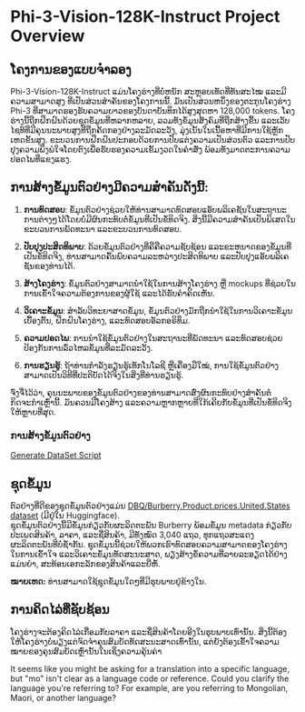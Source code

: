 # Phi-3-Vision-128K-Instruct Project Overview

## ໂຄງການຂອງແບບຈຳລອງ

Phi-3-Vision-128K-Instruct ແມ່ນໂຄງຮ່າງທີ່ບໍ່ຫນັກ ສະຫຼອບເທັດທີ່ທັນສະໄໝ ແລະມີຄວາມສາມາດສູງ ທີ່ເປັນສ່ວນສຳຄັນຂອງໂຄງການນີ້. ມັນເປັນສ່ວນຫນຶ່ງຂອງຕະກູນໂຄງຮ່າງ Phi-3 ທີ່ສາມາດຮອງຮັບຄວາມຍາວຂອງບັນດາບັນທຶກໄດ້ສູງສຸດຫາ 128,000 tokens. ໂຄງຮ່າງນີ້ຖືກຝຶກຝົນດ້ວຍຊຸດຂໍ້ມູນທີ່ຫລາກຫລາຍ, ລວມທັງຂໍ້ມູນສັງຄົມທີ່ຖືກສ້າງຂື້ນ ແລະເວັບໄຊທ໌ທີ່ມີຄຸນນະພາບສູງທີ່ຖືກຄັດກອງຢ່າງລະມັດລະວັງ, ມຸ່ງເນັ້ນໃນເນື້ອຫາທີ່ມີການໃຊ້ຫຼັກເຫດຂັ້ນສູງ. ຂະບວນການຝຶກຝົນປະກອບດ້ວຍການປັບແຕ່ງຄວາມເປັນສ່ວນຕົວ ແລະການປັບປຸງຄວາມພຶງພໍໃຈໂດຍຕົງເພື່ອຮັບຮອງຄວາມເຂັ້ມງວດໃນຄຳສັ່ງ ພ້ອມທັງມາດຕະການຄວາມປອດໄພທີ່ແຂງແຮງ.

## ການສ້າງຂໍ້ມູນຕົວຢ່າງມີຄວາມສຳຄັນດັ່ງນີ້:

1. **ການທົດສອບ**: ຂໍ້ມູນຕົວຢ່າງຊ່ວຍໃຫ້ທ່ານສາມາດທົດສອບແອັບພລິເຄຊັນໃນສະຖານະການຕ່າງໆໄດ້ໂດຍບໍ່ມີຜົນກະທົບຕໍ່ຂໍ້ມູນທີ່ເປັນຂໍ້ທິດຈິງ. ສິ່ງນີ້ມີຄວາມສຳຄັນເປັນພິເສດໃນຂະບວນການພັດທະນາ ແລະຂະບວນການທົດສອບ.

2. **ປັບປຸງປະສິດທິພາບ**: ດ້ວຍຂໍ້ມູນຕົວຢ່າງທີ່ຄືຄືຄວາມຊັບຊ້ອນ ແລະຂະຫນາດຂອງຂໍ້ມູນທີ່ເປັນຂໍ້ທິດຈິງ, ທ່ານສາມາດຄົ້ນພົບຄວາມລະຫວ່າງປະສິດທິພາບ ແລະປັບປຸງແອັບພລິເຄຊັນຂອງທ່ານໄດ້.

3. **ສ້າງໂຄງຮ່າງ**: ຂໍ້ມູນຕົວຢ່າງສາມາດນຳໃຊ້ໃນການສ້າງໂຄງຮ່າງ ຫຼື mockups ທີ່ຊ່ວຍໃນການເຂົ້າໃຈຄວາມຕ້ອງການຂອງຜູ້ໃຊ້ ແລະໄດ້ຮັບຄຳຄິດເຫັນ.

4. **ວິເຄາະຂໍ້ມູນ**: ສຳລັບວິທະຍາສາດຂໍ້ມູນ, ຂໍ້ມູນຕົວຢ່າງມັກຖືກນຳໃຊ້ໃນການວິເຄາະຂໍ້ມູນເບື້ອງຕົ້ນ, ຝຶກຝົນໂຄງຮ່າງ, ແລະທົດສອບອັລກອຣິທຶມ.

5. **ຄວາມປອດໄພ**: ການນຳໃຊ້ຂໍ້ມູນຕົວຢ່າງໃນສະຖານະທີ່ພັດທະນາ ແລະທົດສອບຊ່ວຍປ້ອງກັນການລົ່ວໄຫລຂໍ້ມູນທີ່ລະມັດລະວັງ.

6. **ການຮຽນຮູ້**: ຖ້າທ່ານກຳລັງຮຽນຮູ້ເທັກໂນໂລຊີ ຫຼືເຄື່ອງມືໃໝ່, ການໃຊ້ຂໍ້ມູນຕົວຢ່າງສາມາດເປັນວິທີທີ່ປະຕິບັດໄດ້ຈິງໃນສິ່ງທີ່ທ່ານຮຽນຮູ້.

ຈົ່ງຈື່ໄວ້ວ່າ, ຄຸນນະພາບຂອງຂໍ້ມູນຕົວຢ່າງຂອງທ່ານສາມາດສົ່ງຜົນກະທົບຢ່າງສຳຄັນຕໍ່ກິດຈະກຳເຫຼົ່ານີ້. ມັນຄວນມີໂຄງສ້າງ ແລະຄວາມຫຼາກຫຼາຍທີ່ໃກ້ເຄີຍກັບຂໍ້ມູນທີ່ເປັນຂໍ້ທິດຈິງໃຫ້ຫຼາຍທີ່ສຸດ.

### ການສ້າງຂໍ້ມູນຕົວຢ່າງ
[Generate DataSet Script](./CreatingSampleData.md)

## ຊຸດຂໍ້ມູນ

ຕົວຢ່າງທີ່ດີຂອງຊຸດຂໍ້ມູນຕົວຢ່າງແມ່ນ [DBQ/Burberry.Product.prices.United.States dataset](https://huggingface.co/datasets/DBQ/Burberry.Product.prices.United.States) (ມີຢູ່ໃນ Huggingface).  
ຊຸດຂໍ້ມູນຕົວຢ່າງນີ້ມີຂໍ້ມູນກ່ຽວກັບຜະລິດຕະພັນ Burberry ພ້ອມຂໍ້ມູນ metadata ກ່ຽວກັບປະເພດສິນຄ້າ, ລາຄາ, ແລະຊື່ສິນຄ້າ, ມີທັງໝົດ 3,040 ແຖວ, ທຸກແຖວສະແດງຜະລິດຕະພັນທີ່ບໍ່ຊ້ຳກັນ. ຊຸດຂໍ້ມູນນີ້ຊ່ວຍໃຫ້ພວກເຮົາທົດສອບຄວາມສາມາດຂອງໂຄງຮ່າງໃນການເຂົ້າໃຈ ແລະວິເຄາະຂໍ້ມູນທັດສະນະສາດ, ພຽງສ້າງຂໍ້ຄວາມທີ່ລາຍລະອຽດໄດ້ຢ່າງແມ່ນຍຳ, ສະທ້ອນເອກະລັກຂອງສິນຄ້າແລະຍີ່ຫໍ້.

**ໝາຍເຫດ:** ທ່ານສາມາດໃຊ້ຊຸດຂໍ້ມູນໃດໆທີ່ມີຮູບພາບຢູ່ຂ້າງໃນ.

## ການຄິດໄລ່ທີ່ຊັບຊ້ອນ

ໂຄງຮ່າງຈະຕ້ອງຄິດໄລ່ເກື່ອມກັບລາຄາ ແລະຊື່ສິນຄ້າໂດຍອີງໃນຮູບພາບເທົ່ານັ້ນ. ສິ່ງນີ້ຕ້ອງໃຫ້ໂຄງຮ່າງບໍ່ພຽງແຕ່ຈົດຈຳຄຸນສົມບັດທັດສະນະສາດເທົ່ານັ້ນ, ແຕ່ຍັງຕ້ອງເຂົ້າໃຈຄວາມໝາຍຂອງຄຸນສົມບັດເຫຼົ່ານັ້ນໃນເຊິ່ງຄວາມຄຸ້ນຄ່າ

It seems like you might be asking for a translation into a specific language, but "mo" isn't clear as a language code or reference. Could you clarify the language you're referring to? For example, are you referring to Mongolian, Maori, or another language?